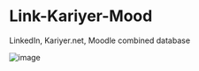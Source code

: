 # Link-Kariyer-Mood
LinkedIn, Kariyer.net, Moodle combined database

![image](https://user-images.githubusercontent.com/69696377/124604995-24ce3b00-de74-11eb-9bea-e256d3dba6f0.png)

